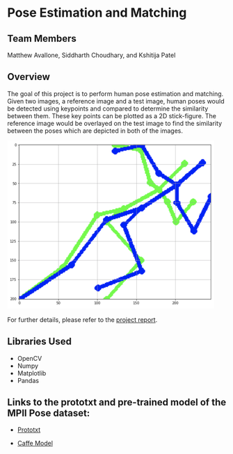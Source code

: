 # Pose Estimation and Matching

## Team Members
Matthew Avallone, Siddharth Choudhary, and Kshitija Patel

## Overview
The goal of this project is to perform human pose estimation and matching. Given two images, a reference image and a test image, human poses would be detected using keypoints and compared to determine the similarity between them. These key points can be plotted as a 2D stick-figure. The reference image would be overlayed on the test image to find the similarity between the poses which are depicted in both of the images. 

![alt text](https://github.com/mattavallone/pose-matching/blob/master/pose-match.png "Sample Pose Matching")

For further details, please refer to the [project report](https://github.com/mattavallone/pose-matching/blob/master/report/CV%20Project%20Report.pdf).

## Libraries Used
* OpenCV
* Numpy
* Matplotlib
* Pandas

## Links to the prototxt and pre-trained model of the MPII Pose dataset:

* [Prototxt](https://github.com/CMU-Perceptual-Computing-Lab/openpose/blob/master/models/pose/mpi/pose_deploy_linevec_faster_4_stages.prototxt)

* [Caffe Model](http://posefs1.perception.cs.cmu.edu/OpenPose/models/pose/mpi/pose_iter_160000.caffemodel)
